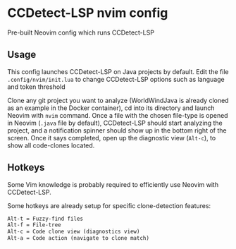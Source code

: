 # CCDetect-LSP nvim config

Pre-built Neovim config which runs CCDetect-LSP

## Usage

This config launches CCDetect-LSP on Java projects by default. Edit the file
`.config/nvim/init.lua` to change CCDetect-LSP options such as language and token threshold

Clone any git project you want to analyze (WorldWindJava is already cloned as an example
in the Docker container), cd into its directory and launch Neovim with `nvim` command.
Once a file with the chosen file-type is opened in Neovim (`.java` file by default),
CCDetect-LSP should start analyzing the project, and a notification spinner should show up
in the bottom right of the screen. Once it says completed, open up the diagnostic view
(`Alt-c`), to show all code-clones located.

## Hotkeys

Some Vim knowledge is probably required to efficiently use Neovim with CCDetect-LSP.

Some hotkeys are already setup for specific clone-detection features:

```txt
Alt-t = Fuzzy-find files
Alt-f = File-tree
Alt-c = Code clone view (diagnostics view)
Alt-a = Code action (navigate to clone match)
```
